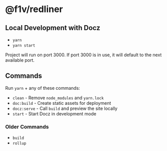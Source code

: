 # @f1v/redliner

## Local Development with Docz

- `yarn`
- `yarn start`

Project will run on port 3000. If port 3000 is in use, it will default to the next available port.

## Commands

Run `yarn` + any of these commands:

- `clean` - Remove `node_modules` and `yarn.lock`
- `doc:build` - Create static assets for deployment
- `docz:serve` - Call `build` and preview the site locally
- `start` - Start Docz in development mode

### Older Commands

- `build`
- `rollup`
